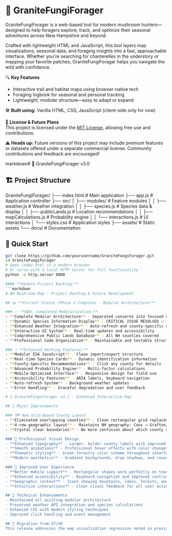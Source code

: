 # 🍄 GraniteFungiForager

GraniteFungiForager is a web-based tool for modern mushroom hunters—designed to help foragers explore, track, and optimize their seasonal adventures across New Hampshire and beyond.

Crafted with lightweight HTML and JavaScript, this tool layers map visualizations, seasonal data, and foraging insights into a fast, approachable interface. Whether you're searching for chanterelles in the understory or mapping your favorite patches, GraniteFungiForager helps you navigate the wild with confidence.

🔍 **Key Features**
- Interactive trail and habitat maps using browser-native tech
- Foraging logbook for seasonal and personal tracking
- Lightweight, modular structure—easy to adapt or expand

🛠️ **Built using:** Vanilla HTML, CSS, JavaScript (client-side only for now)

📌 **License & Future Plans**  
This project is licensed under the [MIT License](./LICENSE), allowing free use and contributions.

⚠️ **Heads up:** Future versions of this project may include premium features or datasets offered under a separate commercial license. Community contributions and feedback are encouraged!

markdown# 🍄 GraniteFungiForager v3.0

## 🏗️ Project Structure
GraniteFungiForager/
├── index.html                 # Main application
├── app.js                     # Application controller
├── src/
│   ├── modules/               # Feature modules
│   │   ├── weather.js         # Weather integration
│   │   ├── species.js         # Species data & display
│   │   ├── publicLands.js     # Location recommendations
│   │   ├── mapCalculations.js # Probability engine
│   │   └── interactions.js    # UI interactions
│   └── styles.css            # Application styles
├── assets/                   # Static assets
└── docs/                     # Documentation

## 🚀 Quick Start
```bash
git clone https://github.com/yourusername/GraniteFungiForager.git
cd GraniteFungiForager
# Open index.html in a modern browser
# Or serve with a local HTTP server for full functionality
python -m http.server 8000

#### **Update Project Backlog:**
```markdown
# NH Mushroom Map - Project Backlog & Future Development

## 📊 **Current Status (Phase 2 Complete - Modular Architecture)**

### ✅ **NEW: Completed Modularization:**
- **Complete Modular Architecture** - Separated concerns into focused modules
- **Dynamic Species Information Display** - CRITICAL ISSUE RESOLVED ✅
- **Enhanced Weather Integration** - Auto-refresh and county-specific data
- **Interactive UI System** - Real-time updates and accessibility
- **Comprehensive Public Lands Database** - All NH counties covered
- **Professional Code Organization** - Maintainable and testable structure

### ⚡ **Enhanced Working Features:**
- **Modular ES6 JavaScript** - Clean import/export structure
- **Real-time Species Cards** - Dynamic identification information
- **County-Specific Recommendations** - Click any county for details
- **Advanced Probability Engine** - Multi-factor calculations
- **Mobile-Optimized Interface** - Responsive design for field use
- **Accessibility Features** - ARIA labels, keyboard navigation
- **Auto-refresh System** - Background weather updates
- **Error Handling** - Graceful degradation and user feedback

# 🍄 GraniteFungiForager v3.1 - Enhanced Interactive Map

## 🎯 Major Improvements

### 🗺️ New Grid-Based County Layout
- **Eliminated overlapping counties** - Clean rectangular grid replaces complex polygons
- **4-row geographic layout** - Maintains NH geography: Coos → Grafton/Belknap/Carroll → Sullivan/Merrimack/Strafford → Cheshire/Hillsborough/Rockingham
- **Crystal clear boundaries** - No more confusion about which county you're selecting

### 🎨 Professional Visual Design
- **Enhanced typography** - Larger, bolder county labels with improved readability
- **Smooth animations** - Professional hover effects with color changes and scaling
- **Thematic styling** - Green forestry color scheme throughout interface
- **Modern aesthetics** - Gradient backgrounds, drop shadows, and rounded corners

### 📱 Improved User Experience
- **Better mobile support** - Rectangular shapes work perfectly on touch devices
- **Enhanced accessibility** - Keyboard navigation and improved contrast
- **Geographic context** - Icons showing mountains, lakes, forests, and coastline
- **Intuitive interactions** - Clear visual feedback for all user actions

## 🔧 Technical Enhancements
- Maintained all existing modular architecture
- Preserved weather API integration and species calculations
- Enhanced CSS with modern styling techniques
- Improved click handling and event management

## 🚀 Migration from V7/V8
This release addresses the map visualization regression noted in previous builds while maintaining all the functional improvements from the modular architecture.